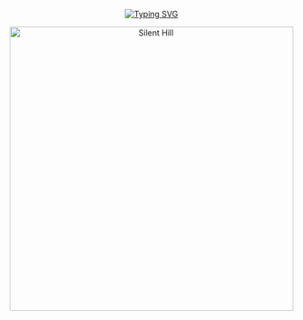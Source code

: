 <p align="center">
  <a href="https://git.io/typing-svg">
    <img src="https://readme-typing-svg.herokuapp.com?font=silent+hill&size=25&duration=4000&pause=100&color=8d1f02&background=00000000&center=true&vCenter=true&width=500&height=100&lines=there+was+a+hole+here.;it's+gone+now." alt="Typing SVG">
  </a>
</p>
<p align="center">
  <img src="https://media1.tenor.com/m/crfAjBmx13MAAAAd/discord-wallpaper.gif" width="500" alt="Silent Hill">
</p>
